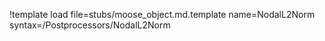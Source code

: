 !template load file=stubs/moose_object.md.template name=NodalL2Norm syntax=/Postprocessors/NodalL2Norm